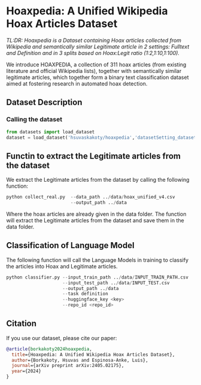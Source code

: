 # Hoaxpedia: A Unified Wikipedia Hoax Articles Dataset
_TL:DR: Hoaxpedia is a Dataset containing Hoax articles collected from Wikipedia and semantically similar Legitimate article in 2 settings: Fulltext and Definition and in 3 splits based on Hoax:Legit ratio (1:2,1:10,1:100)._

We introduce HOAXPEDIA, a collection of 311 hoax articles (from existing literature and official Wikipedia lists), together with semantically similar legitimate articles, which together form a binary text classification dataset aimed at fostering research in automated hoax detection.


## Dataset Description


### Calling the dataset

```python
from datasets import load_dataset
dataset = load_dataset('hsuvaskakoty/hoaxpedia','datasetSetting_datasetSplit')
```

## Functin to extract the Legitimate articles from the dataset

We extract the Legitimate articles from the dataset by calling the following function:

```python
python collect_real.py  --data_path ../data/hoax_unified_v4.csv 
                        --output_path ../data
```

Where the hoax articles are already given in the data folder. The function will extract the Legitimate articles from the dataset and save them in the data folder.

## Classification of Language Model

The following function will call the Language Models in training to classify the articles into Hoax and Legitimate articles.

```python
python classifier.py --input_train_path ../data/INPUT_TRAIN_PATH.csv 
                     --input_test_path ../data/INPUT_TEST.csv 
                     --output_path ../data 
                     --task definition 
                     --huggingface_key <key> 
                     --repo_id <repo_id>

```



## Citation

If you use our dataset, please cite our paper:

```bibtex
@article{borkakoty2024hoaxpedia,
  title={Hoaxpedia: A Unified Wikipedia Hoax Articles Dataset},
  author={Borkakoty, Hsuvas and Espinosa-Anke, Luis},
  journal={arXiv preprint arXiv:2405.02175},
  year={2024}
}
```